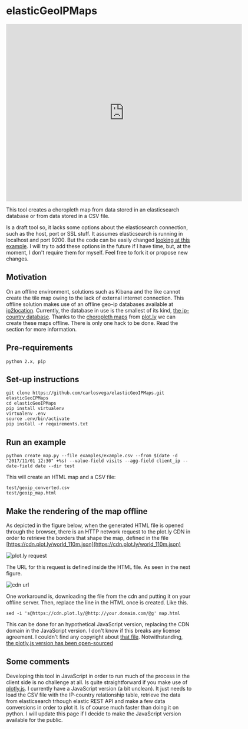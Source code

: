 # elasticGeoIPMaps

<iframe src="https://carlosvega.github.io/elasticGeoIPMaps/geoip_map.html" width="640" height="480" style="display:block; margin: 0 auto;" frameBorder="0">&nbsp;</iframe>

This tool creates a choropleth map from data stored in an elasticsearch database or from data stored in a CSV file.

Is a draft tool so, it lacks some options about the elasticsearch connection, such as the host, port or SSL stuff. It assumes elasticsearch is running in localhost and port 9200. But the code can be easily changed [looking at this example](https://elasticsearch-py.readthedocs.io/en/master/#ssl-and-authentication). I will try to add these options in the future if I have time, but, at the moment, I don't require them for myself. Feel free to fork it or propose new changes.

## Motivation

On an offline environment, solutions such as Kibana and the like cannot create the tile map owing to the lack of external internet connection. This offline solution makes use of an offline geo-ip databases available at [ip2location](http://lite.ip2location.com/database). Currently, the database in use is the smallest of its kind, [the ip-country database](http://lite.ip2location.com/database/ip-country). Thanks to the [choropleth maps](https://plot.ly/python/choropleth-maps/) from [plot.ly](plot.ly) we can create these maps offline. There is only one hack to be done. Read the section for more information.

## Pre-requirements

```
python 2.x, pip
```

## Set-up instructions
```
git clone https://github.com/carlosvega/elasticGeoIPMaps.git elasticGeoIPMaps
cd elasticGeoIPMaps
pip install virtualenv
virtualenv .env
source .env/bin/activate
pip install -r requirements.txt
```

## Run an example
```
python create_map.py --file examples/example.csv --from $(date -d "2017/11/01 12:30" +%s) --value-field visits --agg-field client_ip --date-field date --dir test
```

This will create an HTML map and a CSV file:
```
test/geoip_converted.csv
test/geoip_map.html
```

## Make the rendering of the map offline

As depicted in the figure below, when the generated HTML file is opened through the browser, there is an HTTP network request to the plot.ly CDN in order to retrieve the borders that shape the map, defined in the file [https://cdn.plot.ly/world_110m.json](https://cdn.plot.ly/world_110m.json)

![plot.ly request](https://carlosvega.github.io/elasticGeoIPMaps/world_110m.png)

The URL for this request is defined inside the HTML file. As seen in the next figure.

![cdn url](https://carlosvega.github.io/elasticGeoIPMaps/cdn.png)

One workaround is, downloading the file from the cdn and putting it on your offline server. Then, replace the line in the HTML once is created. Like this.

```
sed -i 's@https://cdn.plot.ly/@http://your.domain.com/@g' map.html
```

This can be done for an hypothetical JavaScript version, replacing the CDN domain in the JavaScript version. I don't know if this breaks any license agreement. I couldn't find any copyright about [that file](https://cdn.plot.ly/world_110m.json). Notwithstanding, [the plotly.js version has been open-sourced](https://plot.ly/javascript/open-source-announcement/) 


## Some comments

Developing this tool in JavaScript in order to run much of the process in the client side is no challenge at all. Is quite straightforward if you make use of [plotly.js](https://plot.ly/javascript/). I currently have a JavaScript version (a bit unclean). It just needs to load the CSV file with the IP-country relationship table, retrieve the data from elasticsearch trhough elastic REST API and make a few data conversions in order to plot it. Is of course much faster than doing it on python. I will update this page if I decide to make the JavaScript version available for the public.
